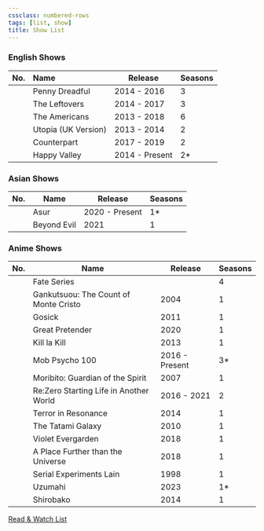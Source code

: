 ```yaml
---
cssclass: numbered-rows
tags: [list, show]
title: Show List
---
```


### English Shows

| No. | Name                | Release        | Seasons |
|:---:|:------------------- | -------------- | ------- |
|     | Penny Dreadful      | 2014 - 2016    | 3       |
|     | The Leftovers       | 2014 - 2017    | 3       |
|     | The Americans       | 2013 - 2018    | 6       |
|     | Utopia (UK Version) | 2013 - 2014    | 2       |
|     | Counterpart         | 2017 - 2019    | 2       |
|     | Happy Valley        | 2014 - Present | 2\*     |

### Asian Shows

| No. | Name        | Release        | Seasons |
| --- | ----------- | -------------- | ------- |
|     | Asur        | 2020 - Present | 1\*     |
|     | Beyond Evil | 2021           | 1       |

### Anime Shows

| No. | Name                                   | Release        | Seasons |
| --- | -------------------------------------- | -------------- | ------- |
|     | Fate Series                            |                | 4       |
|     | Gankutsuou: The Count of Monte Cristo  | 2004           | 1       |
|     | Gosick                                 | 2011           | 1       |
|     | Great Pretender                        | 2020           | 1       |
|     | Kill la Kill                           | 2013           | 1       |
|     | Mob Psycho 100                         | 2016 - Present | 3\*     |
|     | Moribito: Guardian of the Spirit       | 2007           | 1       |
|     | Re:Zero Starting Life in Another World | 2016 - 2021    | 2       |
|     | Terror in Resonance                    | 2014           | 1       |
|     | The Tatami Galaxy                      | 2010           | 1       |
|     | Violet Evergarden                      | 2018           | 1       |
|     | A Place Further than the Universe      | 2018           | 1       |
|     | Serial Experiments Lain                | 1998           | 1       |
|     | Uzumahi                                | 2023           | 1\*     |
|     | Shirobako                              | 2014           | 1       |

[Read & Watch List](../Read%20&%20Watch%20List.md)